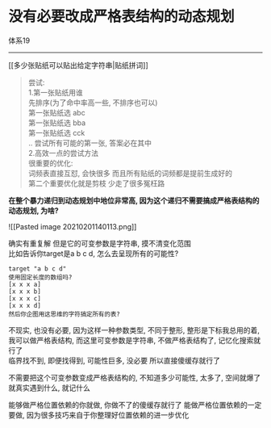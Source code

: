 # 没有必要改成严格表结构的动态规划

体系19

---


[[多少张贴纸可以贴出给定字符串|贴纸拼词]]
> 尝试:   
1.第一张贴纸用谁     
先排序(为了命中率高一些, 不排序也可以)   
第一张贴纸选 abc   
第一张贴纸选 bba   
第一张贴纸选 cck   
..
尝试所有可能的第一张, 答案必在其中   
2.高效一点的尝试方法  
很重要的优化:  
词频表直接互怼, 会快很多 而且所有贴纸的词频都是提前生成好的   
第二个重要优化就是剪枝  少走了很多冤枉路  

**在整个暴力递归到动态规划中地位非常高, 因为这个递归不需要搞成严格表结构的动态规划, 为啥?**

![[Pasted image 20210201140113.png]]

确实有重复解  但是它的可变参数是字符串, 摸不清变化范围  
比如告诉你target是a b c d, 怎么去呈现所有的可能性?
```text
target "a b c d"
使用固定长度的数组吗?
[x x x a]
[x x x b]
[x x x c]
[x x x d]
然后你企图用这思维的字符搞定所有的表?
```
不现实, 也没有必要, 因为这样一种参数类型, 不同于整形, 
整形是下标我总用的着, 我可以做严格表结构, 而这里可变参数是字符串, 
不做严格表结构了, 记忆化搜索就行了  
临界找不到, 即便找得到, 可能性巨多, 没必要
所以直接傻缓存就行了

不需要把这个可变参数变成严格表结构的, 不知道多少可能性, 太多了, 空间就爆了  
就真实遇到什么, 就记什么

能够做严格位置依赖的你就做, 你做不了的傻缓存就行了
能做严格位置依赖的一定要做, 因为很多技巧来自于你整理好位置依赖的进一步优化